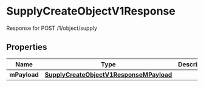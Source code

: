 

# SupplyCreateObjectV1Response

Response for POST /1/object/supply

## Properties

| Name | Type | Description | Notes |
|------------ | ------------- | ------------- | -------------|
|**mPayload** | [**SupplyCreateObjectV1ResponseMPayload**](SupplyCreateObjectV1ResponseMPayload.md) |  |  |



